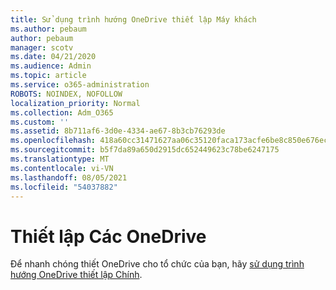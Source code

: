 ```yaml
---
title: Sử dụng trình hướng OneDrive thiết lập Máy khách
ms.author: pebaum
author: pebaum
manager: scotv
ms.date: 04/21/2020
ms.audience: Admin
ms.topic: article
ms.service: o365-administration
ROBOTS: NOINDEX, NOFOLLOW
localization_priority: Normal
ms.collection: Adm_O365
ms.custom: ''
ms.assetid: 8b711af6-3d0e-4334-ae67-8b3cb76293de
ms.openlocfilehash: 418a60cc31471627aa06c35120faca173acfe6be8c850e676ec82fcf9c44673d
ms.sourcegitcommit: b5f7da89a650d2915dc652449623c78be6247175
ms.translationtype: MT
ms.contentlocale: vi-VN
ms.lasthandoff: 08/05/2021
ms.locfileid: "54037882"
---
```

# <a name="set-up-onedrive"></a>Thiết lập Các OneDrive

Để nhanh chóng thiết OneDrive cho tổ chức của bạn, hãy [sử dụng trình hướng OneDrive thiết lập Chính](https://portal.office.com/onboarding/odfbquickstartguide).
  

